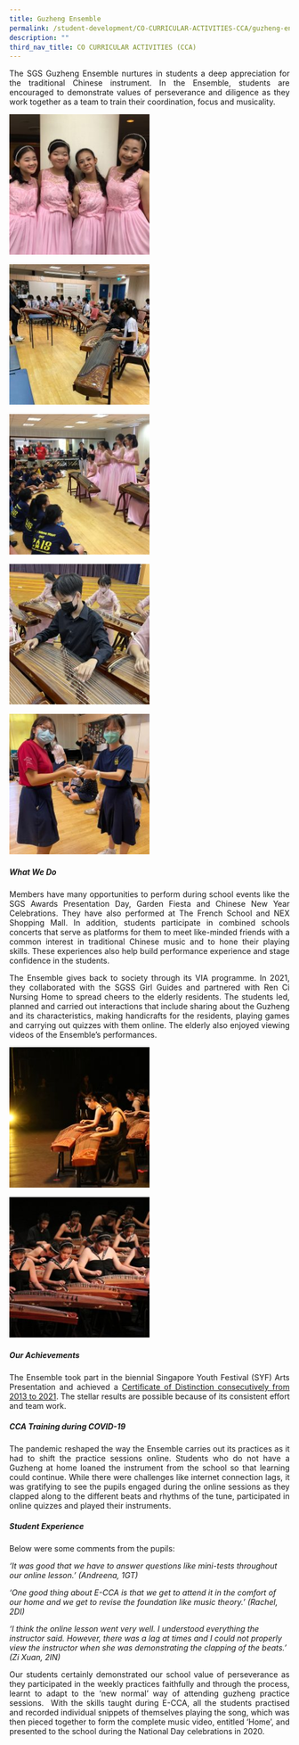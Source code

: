 ```yaml
---
title: Guzheng Ensemble
permalink: /student-development/CO-CURRICULAR-ACTIVITIES-CCA/guzheng-ensemble/
description: ""
third_nav_title: CO CURRICULAR ACTIVITIES (CCA)
---
```

<p style="text-align: justify;"> The SGS Guzheng Ensemble nurtures in students a deep appreciation for the traditional Chinese instrument. In the Ensemble, students are encouraged to demonstrate values of perseverance and diligence as they work together as a team to train their coordination, focus and musicality. </p>

<a href="/images/CCA%20Guzheng%20Ensemble/Guzheng-4-250x250.jpg" target = "_blank"> <img src="/images/CCA%20Guzheng%20Ensemble/Guzheng-4-250x250.jpg" 
     style="width:50%"></a>

<a href="/images/CCA%20Guzheng%20Ensemble/1-250x250.jpeg" target = "_blank"> <img src="/images/CCA%20Guzheng%20Ensemble/1-250x250.jpeg" 
     style="width:50%"></a>

<a href="/images/CCA%20Guzheng%20Ensemble/2-250x250.jpg" target = "_blank"> <img src="/images/CCA%20Guzheng%20Ensemble/2-250x250.jpg" 
     style="width:50%"></a>

<a href="/images/CCA%20Guzheng%20Ensemble/3-250x250.jpg" target = "_blank"> <img src="/images/CCA%20Guzheng%20Ensemble/3-250x250.jpg" 
     style="width:50%"></a>
		 
<a href="/images/CCA%20Guzheng%20Ensemble/4-250x250.jpeg" target = "_blank"> <img src="/images/CCA%20Guzheng%20Ensemble/4-250x250.jpeg" 
     style="width:50%"></a>
		 
##### **What We Do**

<p style="text-align: justify;"> Members have many opportunities to perform during school events like the SGS Awards Presentation Day, Garden Fiesta and Chinese New Year Celebrations. They have also performed at The French School and NEX Shopping Mall. In addition, students participate in combined schools concerts that serve as platforms for them to meet like-minded friends with a common interest in traditional Chinese music and to hone their playing skills. These experiences also help build performance experience and stage confidence in the students. </p>

<p style="text-align: justify;"> The Ensemble gives back to society through its VIA programme. In 2021, they collaborated with the SGSS Girl Guides and partnered with Ren Ci Nursing Home to spread cheers to the elderly residents. The students led, planned and carried out interactions that include sharing about the Guzheng and its characteristics, making handicrafts for the residents, playing games and carrying out quizzes with them online. The elderly also enjoyed viewing videos of the Ensemble’s performances. </p>

<a href="/images/CCA%20Guzheng%20Ensemble/5-250x250.jpg" target = "_blank"> <img src="/images/CCA%20Guzheng%20Ensemble/5-250x250.jpg" 
     style="width:50%"></a>
		 
<a href="/images/CCA%20Guzheng%20Ensemble/6-250x250.jpg" target = "_blank"> <img src="/images/CCA%20Guzheng%20Ensemble/6-250x250.jpg" 
     style="width:50%"></a>
		 
##### **Our Achievements**

<p style="text-align: justify;"> The Ensemble took part in the biennial Singapore Youth Festival (SYF) Arts Presentation and achieved a <u>Certificate of Distinction consecutively from 2013 to 2021</u>. The stellar results are possible because of its consistent effort and team work. </p>

##### **CCA Training during COVID-19**

<p style="text-align: justify;"> The pandemic reshaped the way the Ensemble carries out its practices as it had to shift the practice sessions online. Students who do not have a Guzheng at home loaned the instrument from the school so that learning could continue. While there were challenges like internet connection lags, it was gratifying to see the pupils engaged during the online sessions as they clapped along to the different beats and rhythms of the tune, participated in online quizzes and played their instruments. </p>

##### **Student Experience**

Below were some comments from the pupils:

_‘It was good that we have to answer questions like mini-tests throughout our online lesson.’ (Andreena, 1GT)_

_‘One good thing about E-CCA is that we get to attend it in the comfort of our home and we get to revise the foundation like music theory.’ (Rachel, 2DI)_

_‘I think the online lesson went very well. I understood everything the instructor said. However, there was a lag at times and I could not properly view the instructor when she was demonstrating the clapping of the beats.’ (Zi Xuan, 2IN)_

<p style="text-align: justify;"> Our students certainly demonstrated our school value of perseverance as they participated in the weekly practices faithfully and through the process, learnt to adapt to the ‘new normal’ way of attending guzheng practice sessions.  With the skills taught during E-CCA, all the students practised and recorded individual snippets of themselves playing the song, which was then pieced together to form the complete music video, entitled ‘Home’, and presented to the school during the National Day celebrations in 2020. </p>